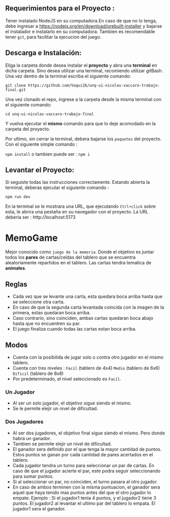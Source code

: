 ## Requerimientos para el Proyecto :

Tener instalado NodeJS en su computadora.En caso de que no lo tenga, debe ingresar a https://nodejs.org/en/download/prebuilt-installer y bajarse el instalador e instalarlo en su computadora.
Tambien es recomendable tener `git`, para facilitar la ejecucion del juego.  

## Descarga e Instalación:
Eliga la carpeta donde desea instalar el **proyecto** y abra una **terminal** en dicha carpeta. Sino desea utilizar una terminal, recomiendo utilizar gitBash. 
Una vez dentro de la terminal escriba el siguiente comando:


`git clone https://github.com/Vaqui26/unq-ui-nicolas-vaccaro-trabajo-final.git`

Una vez clonado el repo, ingrese a la carpeta desde la misma terminal con el siguiente comando:

`cd unq-ui-nicolas-vaccaro-trabajo-final`

Y vuelva ejecutar el **mismo** comando para que lo deje acomodado en la carpeta del proyecto.

Por ultimo, sin cerrar la terminal, debera bajarse los `paquetes` del proyecto. Con el siguiente simple comando :

`npm install` o tambien puede ser : `npm i`

## Levantar el Proyecto:

Si seguiste todas las instrucciones correctamente. Estando abierta la terminal, deberas ejecutar el siguiente comando :

`npm run dev`

En la terminal se le mostrara una URL, que ejecutando `Ctrl+click` sobre esta, le abrira una pestaña en su navegador con el proyecto.
La URL deberia ser : http://localhost:5173

# MemoGame

Mejor conocido como `juego de la memoria`. Donde el objetivo es juntar todos los **pares** de cartas/celdas del tablero que se encuentra aleatoriamente repartidos en el tablero.
Las cartas tendra tematica de **animales**. 

## Reglas

 -  Cada vez que se levante una carta, esta quedara boca arriba hasta que se seleccione otra carta.
 - En caso de que la segunda carta levantada coincida con la imagen de la primera, estas quedaran boca arriba.
 - Caso contrario, sino coinciden, ambas cartas quedaran boca abajo hasta que no encuentren su par.
 - El juego finaliza cuando todas las cartas estan boca arriba.

## Modos

 - Cuenta con la posibilida de jugar solo o contra otro jugador en el mismo tablero.
 - Cuenta con tres niveles : 
`Facil` (tablero de 4x4)
`Medio` (tablero de 6x6)
`Dificil` (tablero de 8x8)
 - Por predeterminado, el nivel seleccionado es `Facil`.

### Un Jugador

 - Al ser un solo jugador, el objetivo sigue siendo el mismo.
 - Se le permite elejir un nivel de dificultad.

### Dos Jugadores

 - Al ser dos jugadores, el objetivo final sigue siendo el mismo. Pero donde habra un ganador.
 - Tambien se permite elejir un nivel de dificultad.
 - El ganador sera definido por el que tenga la mayor cantidad de puntos. Estos puntos se ganan por cada cantidad de pares acertados en el tablero.
 - Cada jugador tendra un turno para seleccionar un par de cartas. En caso de que el jugador acierte el par, este podra seguir seleccionando para sumar puntos.
 - Si al seleccionar un par, no coinciden, el turno pasara al otro jugador. 
 - En caso de ambos terminen con la misma puntuacion, el ganador sera aquel que haya tenido mas puntos antes del que el otro jugador lo empate. Ejemplo : 
 Si el jugador1 tenia 4 puntos, y el jugador2 tiene 3 puntos. El jugador2 al levantar el ultimo par del tablero lo empata. El jugador1 sera el ganador. 

